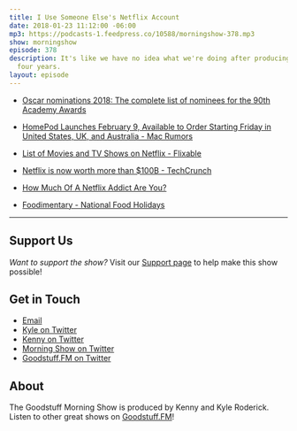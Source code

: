 ```yaml
---
title: I Use Someone Else's Netflix Account
date: 2018-01-23 11:12:00 -06:00
mp3: https://podcasts-1.feedpress.co/10588/morningshow-378.mp3
show: morningshow
episode: 378
description: It's like we have no idea what we're doing after producing a show for
  four years.
layout: episode
---
```


* [Oscar nominations 2018: The complete list of nominees for the 90th Academy Awards](http://envelope.latimes.com/awards/academy-awards/2018/)

* [HomePod Launches February 9, Available to Order Starting Friday in United States, UK, and Australia - Mac Rumors](https://www.macrumors.com/2018/01/23/homepod-launches-feb-9-preorders-jan-26/)

* [List of Movies and TV Shows on Netflix - Flixable](http://flixable.com/)

* [Netflix is now worth more than $100B - TechCrunch](https://techcrunch.com/2018/01/22/netflix-is-now-worth-more-than-100b/?ncid=rss)

* [How Much Of A Netflix Addict Are You?](https://www.buzzfeed.com/vikky/how-much-of-a-netflix-addict-are-you-y65c?origin=filqui&utm_term=.dpBED3BEp#.iyppdG0pQ)

* [Foodimentary - National Food Holidays](https://foodimentary.com/)

---

## Support Us
*Want to support the show?* Visit our [Support page](https://goodstuff.fm/support) to help make this show possible!

## Get in Touch
* [Email](mailto:kyle@goodstuff.fm)
* [Kyle on Twitter](http://twitter.com/dogburps)
* [Kenny on Twitter](http://twitter.com/pizzarobotics)
* [Morning Show on Twitter](http://twitter.com/morningshowam)
* [Goodstuff.FM on Twitter](http://twitter.com/goodstufffm)

## About
The Goodstuff Morning Show is produced by Kenny and Kyle Roderick. Listen to other great shows on [Goodstuff.FM](http://goodstuff.fm/shows)!
